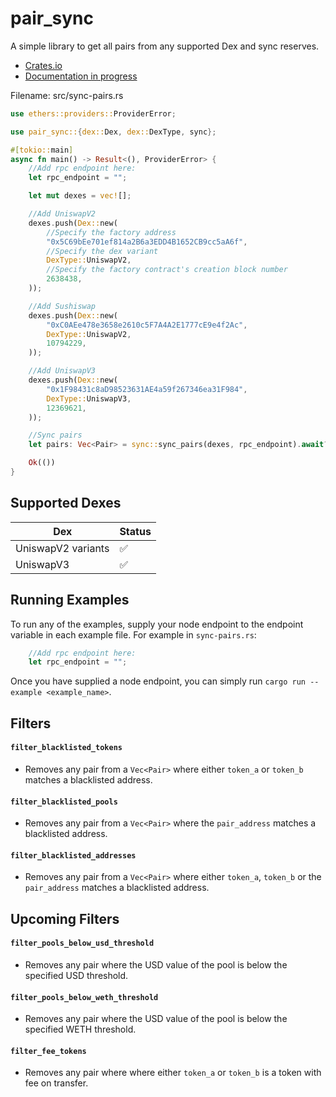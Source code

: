 # pair_sync

A simple library to get all pairs from any supported Dex and sync reserves.

- [Crates.io](https://crates.io/crates/pair_sync)
- [Documentation in progress](https://docs.rs/pair_sync/0.1.0/pair_sync/)


Filename: src/sync-pairs.rs
```rust
use ethers::providers::ProviderError;

use pair_sync::{dex::Dex, dex::DexType, sync};

#[tokio::main]
async fn main() -> Result<(), ProviderError> {
    //Add rpc endpoint here:
    let rpc_endpoint = "";

    let mut dexes = vec![];

    //Add UniswapV2
    dexes.push(Dex::new(
        //Specify the factory address
        "0x5C69bEe701ef814a2B6a3EDD4B1652CB9cc5aA6f",
        //Specify the dex variant
        DexType::UniswapV2,
        //Specify the factory contract's creation block number
        2638438,
    ));

    //Add Sushiswap
    dexes.push(Dex::new(
        "0xC0AEe478e3658e2610c5F7A4A2E1777cE9e4f2Ac",
        DexType::UniswapV2,
        10794229,
    ));

    //Add UniswapV3
    dexes.push(Dex::new(
        "0x1F98431c8aD98523631AE4a59f267346ea31F984",
        DexType::UniswapV3,
        12369621,
    ));

    //Sync pairs
    let pairs: Vec<Pair> = sync::sync_pairs(dexes, rpc_endpoint).await?;

    Ok(())
}
```

## Supported Dexes

| Dex | Status |
|----------|------|
| UniswapV2 variants  | ✅||
| UniswapV3  | ✅||


## Running Examples

To run any of the examples, supply your node endpoint to the endpoint variable in each example file. For example in `sync-pairs.rs`:

```rust
    //Add rpc endpoint here:
    let rpc_endpoint = "";
```

Once you have supplied a node endpoint, you can simply run `cargo run --example <example_name>`.


## Filters

#### `filter_blacklisted_tokens`
- Removes any pair from a `Vec<Pair>` where either `token_a` or `token_b` matches a blacklisted address.

#### `filter_blacklisted_pools`
- Removes any pair from a `Vec<Pair>` where the `pair_address` matches a blacklisted address.

#### `filter_blacklisted_addresses`
- Removes any pair from a `Vec<Pair>` where either `token_a`, `token_b` or the `pair_address` matches a blacklisted address.


## Upcoming Filters

#### `filter_pools_below_usd_threshold`
- Removes any pair where the USD value of the pool is below the specified USD threshold.

#### `filter_pools_below_weth_threshold`
- Removes any pair where the USD value of the pool is below the specified WETH threshold.

#### `filter_fee_tokens`
- Removes any pair where  where either `token_a` or `token_b` is a token with fee on transfer.




